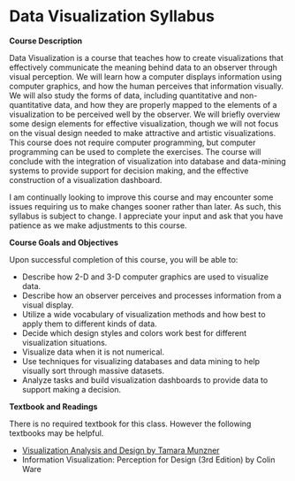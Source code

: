 Data Visualization Syllabus
=======
**Course Description**

Data Visualization is a course that teaches how to create visualizations that effectively communicate the meaning behind data to an observer through visual perception. We will learn how a computer displays information using computer graphics, and how the human perceives that information visually. We will also study the forms of data, including quantitative and non-quantitative data, and how they are properly mapped to the elements of a visualization to be perceived well by the observer. We will briefly overview some design elements for effective visualization, though we will not focus on the visual design needed to make attractive and artistic visualizations. This course does not require computer programming, but computer programming can be used to complete the exercises. The course will conclude with the integration of visualization into database and data-mining systems to provide support for decision making, and the effective construction of a visualization dashboard.

I am continually looking to improve this course and may encounter some issues requiring us to make changes sooner rather than later. As such, this syllabus is subject to change. I appreciate your input and ask that you have patience as we make adjustments to this course.

**Course Goals and Objectives**

Upon successful completion of this course, you will be able to:

* Describe how 2-D and 3-D computer graphics are used to visualize data.
* Describe how an observer perceives and processes information from a visual display.
* Utilize a wide vocabulary of visualization methods and how best to apply them to different kinds of data.
* Decide which design styles and colors work best for different visualization situations.
* Visualize data when it is not numerical.
* Use techniques for visualizing databases and data mining to help visually sort through massive datasets.
* Analyze tasks and build visualization dashboards to provide data to support making a decision. 

**Textbook and Readings**

There is no required textbook for this class. However the following textbooks may be helpful.

* [Visualization Analysis and Design by Tamara Munzner](https://amzn.to/2QUR1Qk)
* Information Visualization: Perception for Design (3rd Edition) by Colin Ware
